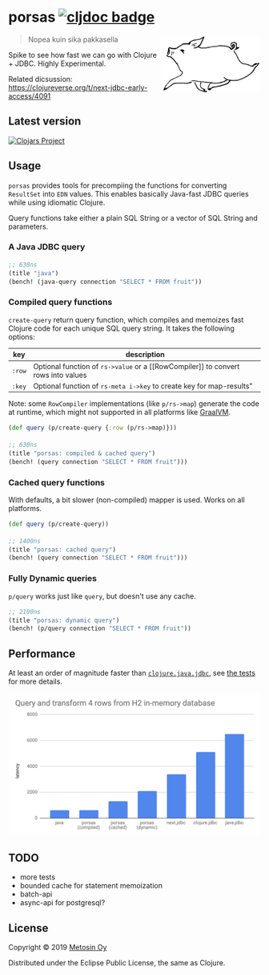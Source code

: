 # porsas [![cljdoc badge](https://cljdoc.xyz/badge/metosin/porsas)](https://cljdoc.xyz/jump/release/metosin/porsas)

<img src="./docs/images/logo.png" width=200 align="right"/>

> Nopea kuin sika pakkasella

Spike to see how fast we can go with Clojure + JDBC. Highly Experimental.

Related dicsussion: https://clojureverse.org/t/next-jdbc-early-access/4091

## Latest version

[![Clojars Project](http://clojars.org/metosin/porsas/latest-version.svg)](http://clojars.org/metosin/porsas)

## Usage

`porsas` provides tools for precompiing the functions for converting `ResultSet` into `EDN` values. This enables basically Java-fast JDBC queries while using idiomatic Clojure.

Query functions take either a plain SQL String or a vector of SQL String and parameters.

### A Java JDBC query

```clj
;; 630ns
(title "java")
(bench! (java-query connection "SELECT * FROM fruit"))
```

### Compiled query functions

`create-query` return query function, which compiles and memoizes fast Clojure code for each unique SQL query string. It takes the following options:

| key           | description |
| --------------|-------------|
| `:row`        | Optional function of `rs->value` or a [[RowCompiler]] to convert rows into values
| `:key`        | Optional function of `rs-meta i->key` to create key for map-results"

Note: some `RowCompiler` implementations (like `p/rs->map`) generate the code at runtime, which might not supported in all platforms like [GraalVM](https://www.graalvm.org/).

```clj
(def query (p/create-query {:row (p/rs->map)}))

;; 630ns
(title "porsas: compiled & cached query")
(bench! (query connection "SELECT * FROM fruit")))
```

### Cached query functions

With defaults, a bit slower (non-compiled) mapper is used. Works on all platforms.

```clj
(def query (p/create-query))

;; 1400ns
(title "porsas: cached query")
(bench! (query connection "SELECT * FROM fruit")))
```

### Fully Dynamic queries

`p/query` works just like `query`, but doesn't use any cache.

```clj
;; 2100ns
(title "porsas: dynamic query")
(bench! (p/query connection "SELECT * FROM fruit"))
```

## Performance

At least an order of magnitude faster than [`clojure.java.jdbc`](https://github.com/clojure/java.jdbc), see [the tests](https://github.com/metosin/porsas/blob/master/test/porsas/core_test.clj) for more details.

<img src="./docs/images/porsas.png"/>

## TODO

* more tests
* bounded cache for statement memoization
* batch-api
* async-api for postgresql?

## License

Copyright © 2019 [Metosin Oy](http://www.metosin.fi)

Distributed under the Eclipse Public License, the same as Clojure.
